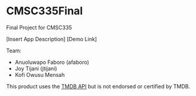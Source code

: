 # CMSC335Final
Final Project for CMSC335

[Insert App Description]
[Demo Link]

Team: 
- Anuoluwapo Faboro (afaboro)
- Joy Tijani (jtijani)
- Kofi Owusu Mensah

This product uses the [TMDB API](https://developers.themoviedb.org/3/getting-started/introduction) but is not endorsed or certified by TMDB.
